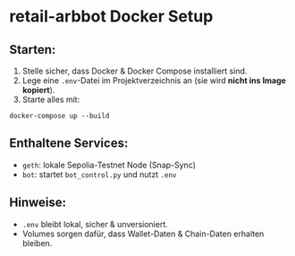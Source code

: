 # retail-arbbot Docker Setup

## Starten:

1. Stelle sicher, dass Docker & Docker Compose installiert sind.
2. Lege eine `.env`-Datei im Projektverzeichnis an (sie wird **nicht ins Image kopiert**).
3. Starte alles mit:

```
docker-compose up --build
```

## Enthaltene Services:

- `geth`: lokale Sepolia-Testnet Node (Snap-Sync)
- `bot`: startet `bot_control.py` und nutzt `.env`

## Hinweise:
- `.env` bleibt lokal, sicher & unversioniert.
- Volumes sorgen dafür, dass Wallet-Daten & Chain-Daten erhalten bleiben.

